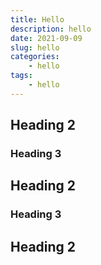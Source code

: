 ```yaml
---
title: Hello
description: hello
date: 2021-09-09
slug: hello
categories:
    - hello
tags:
    - hello
---
```


## Heading 2

### Heading 3

## Heading 2

### Heading 3

## Heading 2